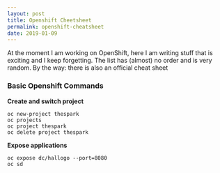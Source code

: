 ```yaml
---
layout: post
title: Openshift Cheetsheet
permalink: openshift-cheatsheet
date: 2019-01-09
---
```



At the moment I am working on OpenShift, here I am writing stuff that is exciting and I keep forgetting. The list has (almost) no order and is very random. By the way: there is also an official cheat sheet

### Basic Openshift Commands

**Create and switch project**

```
oc new-project thespark
oc projects
oc project thespark
oc delete project thespark
```

__Expose applications__
```
oc expose dc/hallogo --port=8080
oc sd
```
